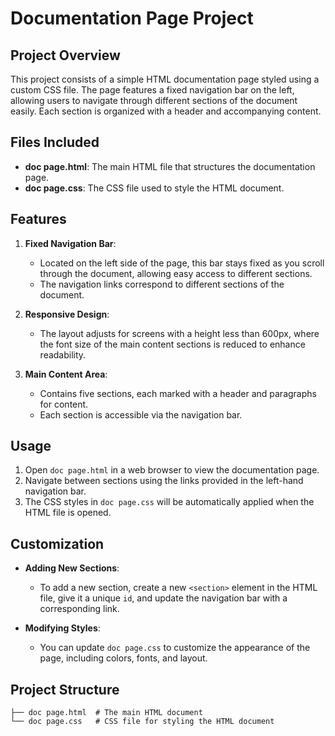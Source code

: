 
# Documentation Page Project

## Project Overview

This project consists of a simple HTML documentation page styled using a custom CSS file. The page features a fixed navigation bar on the left, allowing users to navigate through different sections of the document easily. Each section is organized with a header and accompanying content.

## Files Included

- **doc page.html**: The main HTML file that structures the documentation page.
- **doc page.css**: The CSS file used to style the HTML document.

## Features

1. **Fixed Navigation Bar**:
    - Located on the left side of the page, this bar stays fixed as you scroll through the document, allowing easy access to different sections.
    - The navigation links correspond to different sections of the document.

2. **Responsive Design**:
    - The layout adjusts for screens with a height less than 600px, where the font size of the main content sections is reduced to enhance readability.

3. **Main Content Area**:
    - Contains five sections, each marked with a header and paragraphs for content.
    - Each section is accessible via the navigation bar.

## Usage

1. Open `doc page.html` in a web browser to view the documentation page.
2. Navigate between sections using the links provided in the left-hand navigation bar.
3. The CSS styles in `doc page.css` will be automatically applied when the HTML file is opened.

## Customization

- **Adding New Sections**:
    - To add a new section, create a new `<section>` element in the HTML file, give it a unique `id`, and update the navigation bar with a corresponding link.
  
- **Modifying Styles**:
    - You can update `doc page.css` to customize the appearance of the page, including colors, fonts, and layout.

## Project Structure

```
├── doc page.html  # The main HTML document
└── doc page.css   # CSS file for styling the HTML document
```

